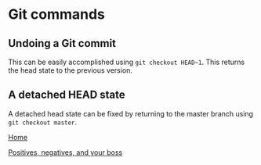 # Git commands
## Undoing a Git commit
This can be easily accomplished using `git checkout HEAD~1`. This returns the head state to the previous version. 

## A detached HEAD state
A detached head state can be fixed by returning to the master branch using `git checkout master`. 

[Home](/index.md)

[Positives, negatives, and your boss](/Page2.md)
